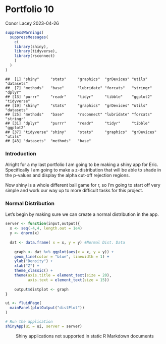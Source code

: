 Portfolio 10
================
Conor Lacey
2023-04-26

``` r
suppressWarnings(
  suppressMessages(
    c(
    library(shiny),
    library(tidyverse),
    library(rsconnect)
    )
  )
)
```

    ##  [1] "shiny"     "stats"     "graphics"  "grDevices" "utils"     "datasets" 
    ##  [7] "methods"   "base"      "lubridate" "forcats"   "stringr"   "dplyr"    
    ## [13] "purrr"     "readr"     "tidyr"     "tibble"    "ggplot2"   "tidyverse"
    ## [19] "shiny"     "stats"     "graphics"  "grDevices" "utils"     "datasets" 
    ## [25] "methods"   "base"      "rsconnect" "lubridate" "forcats"   "stringr"  
    ## [31] "dplyr"     "purrr"     "readr"     "tidyr"     "tibble"    "ggplot2"  
    ## [37] "tidyverse" "shiny"     "stats"     "graphics"  "grDevices" "utils"    
    ## [43] "datasets"  "methods"   "base"

### Introduction

Alright for a my last portfolio I am going to be making a shiny app for
Eric. Specifically I am going to make a z-distribution that will be able
to shade in the p-values and display the alpha cut-off rejection
regions.

Now shiny is a whole different ball game for r, so I’m going to start
off very simple and work our way up to more difficult tasks for this
project.

### Normal Distribution

Let’s begin by making sure we can create a normal distribution in the
app.

``` r
server <- function(input,output){
  x <- seq(-4,4, length.out = 1e4)
  y <- dnorm(x)
  
  dat <- data.frame( x = x, y = y) #Normal Dist. Data
  
    graph <- dat %>% ggplot(aes(x = x, y = y)) +
    geom_line(color = "blue", linewidth = 1) +
    ylab("Density") +
    xlab("Z") + 
    theme_classic() +
    theme(axis.title = element_text(size = 20),
          axis.text = element_text(size = 15))
    
    output$distplot <- graph
}

ui <- fluidPage(
  mainPanel(plotOutput("distPlot"))
)

# Run the application 
shinyApp(ui = ui, server = server)
```

<div style="width: 100% ; height: 400px ; text-align: center; box-sizing: border-box; -moz-box-sizing: border-box; -webkit-box-sizing: border-box;" class="muted well">Shiny applications not supported in static R Markdown documents</div>
